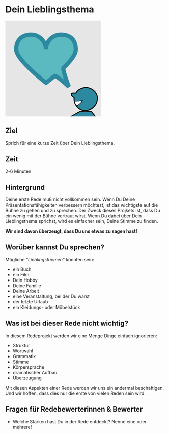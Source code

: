 
# Dein Lieblingsthema

![](bilder/lieblingsthema.png)

## Ziel

Sprich für eine kurze Zeit über Dein Lieblingsthema.

## Zeit

2-6 Minuten

## Hintergrund

Deine erste Rede muß nicht vollkommen sein. Wenn Du Deine Präsentationsfähigkeiten verbessern möchtest, ist das wichtigste auf die Bühne zu gehen und zu sprechen. Der Zweck dieses Projkets ist, dass Du ein wenig mit der Bühne vertraut wirst. Wenn Du dabei über Dein Lieblingsthema sprichst, wird es einfacher sein, Deine Stimme zu finden.

**Wir sind davon überzeugt, dass Du uns etwas zu sagen hast!**

## Worüber kannst Du sprechen?

Mögliche *"Lieblingsthemen"* könnten sein:

* ein Buch
* ein Film
* Dein Hobby
* Deine Familie
* Deine Arbeit
* eine Veranstaltung, bei der Du warst
* der letzte Urlaub
* ein Kleidungs- oder Möbelstück

## Was ist bei dieser Rede nicht wichtig?

In diesem Redeprojekt werden wir eine Menge Dinge einfach ignorieren:

* Struktur
* Wortwahl
* Grammatik
* Stimme
* Körpersprache
* dramatischer Aufbau
* Überzeugung

Mit diesen Aspekten einer Rede werden wir uns ein andermal beschäftigen. Und wir hoffen, dass dies nur die erste von vielen Reden sein wird.

## Fragen für Redebewerterinnen & Bewerter

* Welche Stärken hast Du in der Rede entdeckt? Nenne eine oder mehrere!
